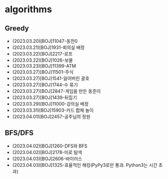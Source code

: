 # algorithms
## Greedy
- (2023.03.20)[BOJ]11047-동전0
- (2023.03.21)[BOJ]1931-회의실 배정
- (2023.03.22)[BOJ]2217-로프
- (2023.03.22)[BOJ]1026-보물
- (2023.03.23)[BOJ]11399-ATM
- (2023.03.27)[BOJ]11501-주식
- (2023.03.27)[BOJ]1541-잃어버린 괄호
- (2023.03.27)[BOJ]1744-수 묶기
- (2023.03.27)[BOJ]2847-게임을 만든 동준이
- (2023.03.27)[BOJ]1439-뒤집기
- (2023.03.29)[BOJ]11000-강의실 배정
- (2023.03.31)[BOJ]15903-카드 합체 놀이
- (2023.04.01)[BOJ]2457-공주님의 정원
## BFS/DFS
- (2023.04.02)[BOJ]1260-DFS와 BFS
- (2023.04.02)[BOJ]2178-미로 탐색
- (2023.04.03)[BOJ]2606-바이러스
- (2023.04.03)[BOJ]1325-효율적인 해킹(PyPy3로만 통과. Python3는 시간 초과)
